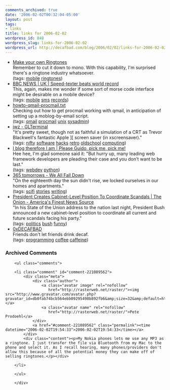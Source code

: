 ```yaml
---
comments_archived: true
date: '2006-02-02T00:32:04-05:00'
layout: post
tags:
- links
title: links for 2006-02-02
wordpress_id: 848
wordpress_slug: links-for-2006-02-02
wordpress_url: http://decafbad.com/blog/2006/02/02/links-for-2006-02-02
---
```

<ul class="delicious">
	<li>
		<div class="delicious-link"><a href="http://www.mrbass.org/ringtones/">Make your own Ringtones</a></div>
		<div class="delicious-extended">Remember to cut it down to mono.  With this capability, I'm surprised there's a ringtone industry whatsoever.</div>
		<div class="delicious-tags">(tags: <a href="http://del.icio.us/deusx/mobile">mobile</a> <a href="http://del.icio.us/deusx/ringtones">ringtones</a>)</div>
	</li>
	<li>
		<div class="delicious-link"><a href="http://news.bbc.co.uk/1/hi/uk/3689819.stm">BBC NEWS | UK | Speed-texter beats world record</a></div>
		<div class="delicious-extended">This, again, makes me wonder if some sort of morse code interface might be desirable on a mobile device?</div>
		<div class="delicious-tags">(tags: <a href="http://del.icio.us/deusx/mobile">mobile</a> <a href="http://del.icio.us/deusx/sms">sms</a> <a href="http://del.icio.us/deusx/records">records</a>)</div>
	</li>
	<li>
		<div class="delicious-link"><a href="http://www.johncon.com/john/receivedIP/howto-qmail-procmail.txt">howto-qmail-procmail.txt</a></div>
		<div class="delicious-extended">Checking out how to get procmail working with qmail, in anticipation of setting up a moblog-by-email script.</div>
		<div class="delicious-tags">(tags: <a href="http://del.icio.us/deusx/qmail">qmail</a> <a href="http://del.icio.us/deusx/procmail">procmail</a> <a href="http://del.icio.us/deusx/unix">unix</a> <a href="http://del.icio.us/deusx/sysadmin">sysadmin</a>)</div>
	</li>
	<li>
		<div class="delicious-link"><a href="http://jwz.livejournal.com/595865.html">jwz - GLTerminal</a></div>
		<div class="delicious-extended">"It's pretty sweet, though not as faithful a simulation of a CRT as Trevor Blackwell's fantastic Apple ][ screen saver (in xscreensaver)."</div>
		<div class="delicious-tags">(tags: <a href="http://del.icio.us/deusx/nifty">nifty</a> <a href="http://del.icio.us/deusx/software">software</a> <a href="http://del.icio.us/deusx/hacks">hacks</a> <a href="http://del.icio.us/deusx/retro">retro</a> <a href="http://del.icio.us/deusx/oldschool">oldschool</a> <a href="http://del.icio.us/deusx/computing">computing</a>)</div>
	</li>
	<li>
		<div class="delicious-link"><a href="http://blog.delaguardia.com.mx/index.php?op=ViewArticle&articleId=34&blogId=1">I blog therefore I am | Please Guido, pick me, pick me!</a></div>
		<div class="delicious-extended">Hee hee, I'm glad someone said it: "But hurry up, many leading web framework developers are pleading their case and you don't want to be last."</div>
		<div class="delicious-tags">(tags: <a href="http://del.icio.us/deusx/webdev">webdev</a> <a href="http://del.icio.us/deusx/python">python</a>)</div>
	</li>
	<li>
		<div class="delicious-link"><a href="http://www.365tomorrows.com/02/01/we-all-fall-down/">365 tomorrows - We All Fall Down</a></div>
		<div class="delicious-extended">"On the eighteenth day the sun didn't rise, we locked ourselves in our homes and apartments."</div>
		<div class="delicious-tags">(tags: <a href="http://del.icio.us/deusx/scifi">scifi</a> <a href="http://del.icio.us/deusx/stories">stories</a> <a href="http://del.icio.us/deusx/writing">writing</a>)</div>
	</li>
	<li>
		<div class="delicious-link"><a href="http://www.theonion.com/content/node/44892&rss=1">President Creates Cabinet-Level Position To Coordinate Scandals | The Onion - America's Finest News Source</a></div>
		<div class="delicious-extended">"In his State of the Union address to the nation last night, President Bush announced a new cabinet-level position to coordinate all current and future scandals facing his party."</div>
		<div class="delicious-tags">(tags: <a href="http://del.icio.us/deusx/politics">politics</a> <a href="http://del.icio.us/deusx/bush">bush</a> <a href="http://del.icio.us/deusx/funny">funny</a>)</div>
	</li>
	<li>
		<div class="delicious-link"><a href="http://decafbad.com/">0xDECAFBAD</a></div>
		<div class="delicious-extended">Friends don't let friends drink decaf.</div>
		<div class="delicious-tags">(tags: <a href="http://del.icio.us/deusx/programming">programming</a> <a href="http://del.icio.us/deusx/coffee">coffee</a> <a href="http://del.icio.us/deusx/caffeine">caffeine</a>)</div>
	</li>
</ul>

<div id="comments" class="comments archived-comments">
            <h3>Archived Comments</h3>
            
        <ul class="comments">
            
        <li class="comment" id="comment-221089562">
            <div class="meta">
                <div class="author">
                    <a class="avatar image" rel="nofollow" 
                       href="http://rasterweb.net/raster/"><img src="http://www.gravatar.com/avatar.php?gravatar_id=db0fab74bcb564ebb09295498b892fb6&amp;size=32&amp;default=http://mediacdn.disqus.com/1320279820/images/noavatar32.png"/></a>
                    <a class="avatar name" rel="nofollow" 
                       href="http://rasterweb.net/raster/">Pete Prodoehl</a>
                </div>
                <a href="#comment-221089562" class="permalink"><time datetime="2006-02-02T19:54:33">2006-02-02T19:54:33</time></a>
            </div>
            <div class="content"><p>My Nokia phones lets me use any MP3 as a ringtone. I just transfer the file via Bluetooth from my Mac to the phone and select it. As I recall hearing, many phones/providers don't allow this because of all the potential money they can make off of selling ringtones.</p></div>
            
        </li>
    
        </ul>
    
        </div>
    